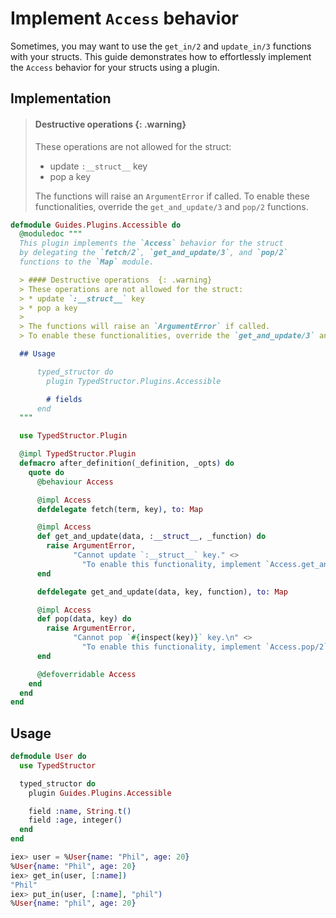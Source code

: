 # Implement `Access` behavior

Sometimes, you may want to use the `get_in/2` and `update_in/3` functions
with your structs. This guide demonstrates how to effortlessly implement
the `Access` behavior for your structs using a plugin.

## Implementation

> #### Destructive operations  {: .warning}
> These operations are not allowed for the struct:
> * update `:__struct__` key
> * pop a key
>
> The functions will raise an `ArgumentError` if called.
> To enable these functionalities, override the `get_and_update/3` and `pop/2` functions.

```elixir
defmodule Guides.Plugins.Accessible do
  @moduledoc """
  This plugin implements the `Access` behavior for the struct
  by delegating the `fetch/2`, `get_and_update/3`, and `pop/2`
  functions to the `Map` module.

  > #### Destructive operations  {: .warning}
  > These operations are not allowed for the struct:
  > * update `:__struct__` key
  > * pop a key
  >
  > The functions will raise an `ArgumentError` if called.
  > To enable these functionalities, override the `get_and_update/3` and `pop/2` functions.

  ## Usage

      typed_structor do
        plugin TypedStructor.Plugins.Accessible

        # fields
      end
  """

  use TypedStructor.Plugin

  @impl TypedStructor.Plugin
  defmacro after_definition(_definition, _opts) do
    quote do
      @behaviour Access

      @impl Access
      defdelegate fetch(term, key), to: Map

      @impl Access
      def get_and_update(data, :__struct__, _function) do
        raise ArgumentError,
              "Cannot update `:__struct__` key." <>
                "To enable this functionality, implement `Access.get_and_update/3` for #{inspect(__MODULE__)} to override this behaviour."
      end

      defdelegate get_and_update(data, key, function), to: Map

      @impl Access
      def pop(data, key) do
        raise ArgumentError,
              "Cannot pop `#{inspect(key)}` key.\n" <>
                "To enable this functionality, implement `Access.pop/2` for #{inspect(__MODULE__)} to override this behaviour."
      end

      @defoverridable Access
    end
  end
end
```

## Usage
```elixir
defmodule User do
  use TypedStructor

  typed_structor do
    plugin Guides.Plugins.Accessible

    field :name, String.t()
    field :age, integer()
  end
end
```

```elixir
iex> user = %User{name: "Phil", age: 20}
%User{name: "Phil", age: 20}
iex> get_in(user, [:name])
"Phil"
iex> put_in(user, [:name], "phil")
%User{name: "phil", age: 20}
```
